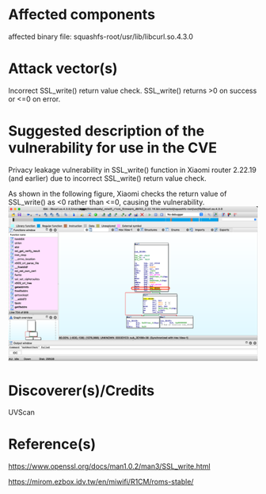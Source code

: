 # Affected components

affected binary file: squashfs-root/usr/lib/libcurl.so.4.3.0

# Attack vector(s)

Incorrect SSL_write() return value check.
SSL_write() returns >0 on success or <=0 on error.

# Suggested description of the vulnerability for use in the CVE

Privacy leakage vulnerability in SSL_write() function in Xiaomi  router 2.22.19 (and earlier) due to incorrect SSL_write() return value check.

As shown in the following figure, Xiaomi checks the return value of SSL_write() as <0 rather than <=0, causing the vulnerability.
![](xiaomivuln1.png)

# Discoverer(s)/Credits

UVScan

# Reference(s)
https://www.openssl.org/docs/man1.0.2/man3/SSL_write.html

https://mirom.ezbox.idv.tw/en/miwifi/R1CM/roms-stable/